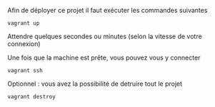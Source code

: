 Afin de déployer ce projet il faut exécuter les commandes suivantes 

```
vagrant up
```

Attendre quelques secondes ou minutes (selon  la vitesse de votre connexion)

Une fois que la machine est prête, vous pouvez vous y connecter

```
vagrant ssh 
```

Optionnel : vous avez la possibilité de detruire tout le projet 

```
vagrant destroy
```
